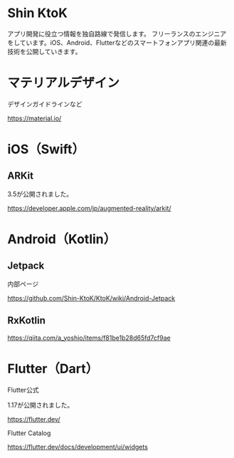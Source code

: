 # Shin KtoK

アプリ開発に役立つ情報を独自路線で発信します。
フリーランスのエンジニアをしています。iOS、Android、Flutterなどのスマートフォンアプリ関連の最新技術を公開していきます。

# マテリアルデザイン 

デザインガイドラインなど

https://material.io/

# iOS（Swift）

## ARKit
3.5が公開されました。

https://developer.apple.com/jp/augmented-reality/arkit/

# Android（Kotlin）

## Jetpack

内部ページ

https://github.com/Shin-KtoK/KtoK/wiki/Android-Jetpack

## RxKotlin

https://qiita.com/a_yoshio/items/f81be1b28d65fd7cf9ae

# Flutter（Dart）

Flutter公式

1.17が公開されました。

https://flutter.dev/

Flutter Catalog

https://flutter.dev/docs/development/ui/widgets


